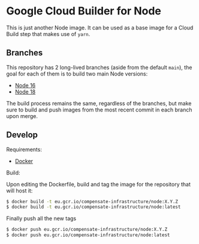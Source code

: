 # Google Cloud Builder for Node

This is just another Node image. It can be used as a base image for a Cloud
Build step that makes use of `yarn`.

## Branches

This repository has 2 long-lived branches (aside from the default `main`), the
goal for each of them is to build two main Node versions:

- [Node 16](https://github.com/Compensate-Operations/cloudbuild-node/tree/node-16)
- [Node 18](https://github.com/Compensate-Operations/cloudbuild-node/tree/node-18)

The build process remains the same, regardless of the branches, but make sure to
build and push images from the most recent commit in each branch upon merge.

## Develop

Requirements:

- [Docker](https://docs.docker.com/get-docker/)

Build:

Upon editing the Dockerfile, build and tag the image for the repository that
will host it:

```sh
$ docker build -t eu.gcr.io/compensate-infrastructure/node:X.Y.Z
$ docker build -t eu.gcr.io/compensate-infrastructure/node:latest
```

Finally push all the new tags

```sh
$ docker push eu.gcr.io/compensate-infrastructure/node:X.Y.Z
$ docker push eu.gcr.io/compensate-infrastructure/node:latest
```

